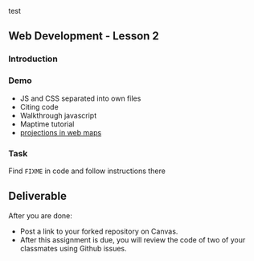 test
## Web Development - Lesson 2

### Introduction

### Demo
  * JS and CSS separated into own files
  * Citing code
  * Walkthrough javascript 
  * Maptime tutorial
  * [projections in web maps](http://lyzidiamond.com/posts/4326-vs-3857)

### Task
Find `FIXME` in code and follow instructions there

## Deliverable
After you are done:
 * Post a link to your forked repository on Canvas.
 * After this assignment is due, you will review the code of two of your classmates using Github issues.
